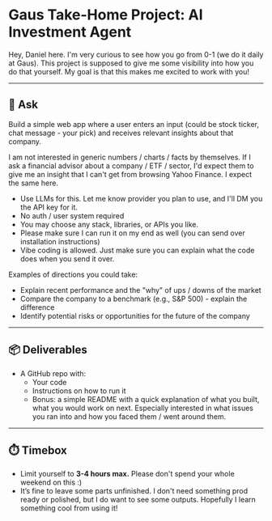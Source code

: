 # Gaus Take-Home Project: AI Investment Agent

Hey, Daniel here. I'm very curious to see how you go from 0-1 (we do it daily at Gaus). This project is supposed to give me some visibility into how you do that yourself. My goal is that this makes me excited to work with you!

---

## 🚀 Ask

Build a simple web app where a user enters an input (could be stock ticker, chat message - your pick) and receives relevant insights about that company.

I am not interested in generic numbers / charts / facts by themselves. If I ask a financial advisor about a company / ETF / sector, I'd expect them to give me an insight that I can't get from browsing Yahoo Finance. I expect the same here.

- Use LLMs for this. Let me know provider you plan to use, and I'll DM you the API key for it.
- No auth / user system required
- You may choose any stack, libraries, or APIs you like. 
- Please make sure I can run it on my end as well (you can send over installation instructions)
- Vibe coding is allowed. Just make sure you can explain what the code does when you send it over.

Examples of directions you could take:
- Explain recent performance and the "why" of ups / downs of the market
- Compare the company to a benchmark (e.g., S&P 500) - explain the difference 
- Identify potential risks or opportunities for the future of the company

---

## 📦 Deliverables

- A GitHub repo with:
  - Your code
  - Instructions on how to run it
  - Bonus: a simple README with a quick explanation of what you built, what you would work on next. Especially interested in what issues you ran into and how you faced them / went around them.

---

## ⏱️ Timebox

- Limit yourself to **3-4 hours max.** Please don't spend your whole weekend on this :)
- It’s fine to leave some parts unfinished. I don't need something prod ready or polished, but I do want to see some outputs. Hopefully I learn something cool from using it!

